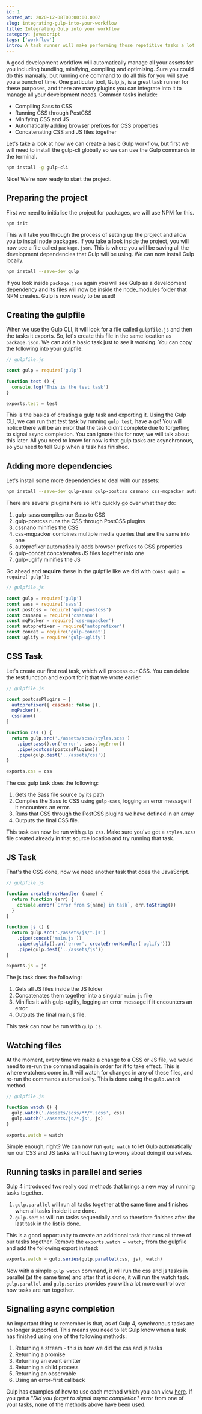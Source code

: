 ```yaml
---
id: 1
posted_at: 2020-12-08T00:00:00.000Z
slug: integrating-gulp-into-your-workflow
title: Integrating Gulp into your workflow
category: javascript
tags: ['workflow']
intro: A task runner will make performing those repetitive tasks a lot more efficient and lets you worry about the actual development.
---
```


A good development workflow will automatically manage all your assets for you including bundling, minifying, compiling and optimising. Sure you could do this manually, but running one command to do all this for you will save you a bunch of time. One particular tool, Gulp.js, is a great task runner for these purposes, and there are many plugins you can integrate into it to manage all your development needs. Common tasks include:

- Compiling Sass to CSS
- Running CSS through PostCSS
- Minifying CSS and JS
- Automatically adding browser prefixes for CSS properties
- Concatenating CSS and JS files together

Let's take a look at how we can create a basic Gulp workflow, but first we will need to install the gulp-cli globally so we can use the Gulp commands in the terminal.

```bash
npm install -g gulp-cli
```

Nice! We're now ready to start the project.

## Preparing the project

First we need to initialise the project for packages, we will use NPM for this.

```bash
npm init
```

This will take you through the process of setting up the project and allow you to install node packages. If you take a look inside the project, you will now see a file called `package.json`. This is where you will be saving all the development dependencies that Gulp will be using. We can now install Gulp locally.

```bash
npm install --save-dev gulp
```

If you look inside `package.json` again you will see Gulp as a development dependency and its files will now be inside the node_modules folder that NPM creates. Gulp is now ready to be used!

## Creating the gulpfile

When we use the Gulp CLI, it will look for a file called `gulpfile.js` and then the tasks it exports. So, let's create this file in the same location as `package.json`. We can add a basic task just to see it working. You can copy the following into your gulpfile:

```js
// gulpfile.js

const gulp = require('gulp')

function test () {
  console.log('This is the test task')
}

exports.test = test
```

This is the basics of creating a gulp task and exporting it. Using the Gulp CLI, we can run that test task by running `gulp test`, have a go! You will notice there will be an error that the task didn't complete due to forgetting to signal async completion. You can ignore this for now, we will talk about this later. All you need to know for now is that gulp tasks are asynchronous, so you need to tell Gulp when a task has finished.

## Adding more dependencies

Let's install some more dependencies to deal with our assets:

```bash
npm install --save-dev gulp-sass gulp-postcss cssnano css-mqpacker autoprefixer gulp-concat gulp-uglify
```

There are several plugins here so let's quickly go over what they do:

1. gulp-sass compiles our Sass to CSS
2. gulp-postcss runs the CSS through PostCSS plugins
3. cssnano minifies the CSS
4. css-mqpacker combines multiple media queries that are the same into one
5. autoprefixer automatically adds browser prefixes to CSS properties
6. gulp-concat concatenates JS files together into one
7. gulp-uglify minifies the JS

Go ahead and **require** these in the gulpfile like we did with `const gulp = require('gulp');`

```js
// gulpfile.js

const gulp = require('gulp')
const sass = require('sass')
const postcss = require('gulp-postcss')
const cssnano = require('cssnano')
const mqPacker = require('css-mqpacker')
const autoprefixer = require('autoprefixer')
const concat = require('gulp-concat')
const uglify = require('gulp-uglify')
```

## CSS Task

Let's create our first real task, which will process our CSS. You can delete the test function and export for it that we wrote earlier.

```js
// gulpfile.js

const postcssPlugins = [
  autoprefixer({ cascade: false }),
  mqPacker(),
  cssnano()
]

function css () {
  return gulp.src('./assets/scss/styles.scss')
    .pipe(sass().on('error', sass.logError))
    .pipe(postcss(postcssPlugins))
    .pipe(gulp.dest('../assets/css'))
}

exports.css = css
```

The css gulp task does the following:

1. Gets the Sass file source by its path
2. Compiles the Sass to CSS using `gulp-sass`, logging an error message if it encounters an error.
3. Runs that CSS through the PostCSS plugins we have defined in an array
4. Outputs the final CSS file.

This task can now be run with `gulp css`. Make sure you've got a `styles.scss` file created already in that source location and try running that task.

## JS Task

That's the CSS done, now we need another task that does the JavaScript.

```js
// gulpfile.js

function createErrorHandler (name) {
  return function (err) {
    console.error(`Error from ${name} in task`, err.toString())
  }
}

function js () {
  return gulp.src('./assets/js/*.js')
    .pipe(concat('main.js'))
    .pipe(uglify().on('error', createErrorHandler('uglify')))
    .pipe(gulp.dest('../assets/js'))
}

exports.js = js
```

The js task does the following:

1. Gets all JS files inside the JS folder
2. Concatenates them together into a singular `main.js` file
3. Minifies it with gulp-uglify, logging an error message if it encounters an error.
4. Outputs the final main.js file.

This task can now be run with `gulp js`.

## Watching files

At the moment, every time we make a change to a CSS or JS file, we would need to re-run the command again in order for it to take effect. This is where watchers come in. It will watch for changes in any of these files, and re-run the commands automatically. This is done using the `gulp.watch` method.

```js
// gulpfile.js

function watch () {
  gulp.watch('./assets/scss/**/*.scss', css)
  gulp.watch('./assets/js/*.js', js)
}

exports.watch = watch
```

Simple enough, right? We can now run `gulp watch` to let Gulp automatically run our CSS and JS tasks without having to worry about doing it ourselves.

## Running tasks in parallel and series

Gulp 4 introduced two really cool methods that brings a new way of running tasks together.

1. `gulp.parallel` will run all tasks together at the same time and finishes when all tasks inside it are done.
2. `gulp.series` will run tasks sequentially and so therefore finishes after the last task in the list is done.

This is a good opportunity to create an additional task that runs all three of our tasks together. Remove the `exports.watch = watch;` from the gulpfile and add the following export instead:

```js
exports.watch = gulp.series(gulp.parallel(css, js), watch)
```

Now with a simple `gulp watch` command, it will run the css and js tasks in parallel (at the same time) and after that is done, it will run the watch task. `gulp.parallel` and `gulp.series` provides you with a lot more control over how tasks are run together.

## Signalling async completion

An important thing to remember is that, as of Gulp 4, synchronous tasks are no longer supported. This means you need to let Gulp know when a task has finished using one of the following methods:

1. Returning a stream - this is how we did the css and js tasks
2. Returning a promise
3. Returning an event emitter
4. Returning a child process
5. Returning an observable
6. Using an error-first callback

Gulp has examples of how to use each method which you can view [here](https://gulpjs.com/docs/en/getting-started/async-completion). If you get a "*Did you forget to signal async completion?* error from one of your tasks, none of the methods above have been used.
